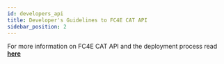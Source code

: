 ```yaml
---
id: developers_api
title: Developer's Guidelines to FC4E CAT API
sidebar_position: 2
---
```



<p>

For more information on FC4E CAT API and the deployment process read<b><a href="https://github.com/FC4E-CAT/fc4e-cat-api/blob/devel/README.md?plain=1"> here</a></b> 
</p>

